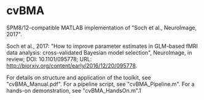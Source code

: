 # cvBMA

SPM8/12-compatible MATLAB implementation of "Soch et al., NeuroImage, 2017".

Soch et al., 2017: "How to improve parameter estimates in GLM-based fMRI data analysis: cross-validated Bayesian model selection", NeuroImage, in review; DOI: 10.1101/095778; URL: http://biorxiv.org/content/early/2016/12/20/095778.

For details on structure and application of the toolkit, see "cvBMA_Manual.pdf". For a pipeline script, see "cvBMA_Pipeline.m". For a hands-on demonstration, see "cvBMA_HandsOn.m".1
